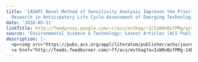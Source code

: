 ```yaml
---
title: '[ASAP] Novel Method of Sensitivity Analysis Improves the Prioritization of
  Research in Anticipatory Life Cycle Assessment of Emerging Technologies'
date: '2018-05-11'
linkTitle: http://feedproxy.google.com/~r/acs/esthag/~3/IsW9nBsfPMg/acs.est.7b04517
source: 'Environmental Science & Technology: Latest Articles (ACS Publications)'
description: |-
  <p><img src="https://pubs.acs.org/appl/literatum/publisher/achs/journals/content/esthag/0/esthag.ahead-of-print/acs.est.7b04517/20180511/images/medium/es-2017-045177_0006.gif" alt="TOC Graphic"/></p><div><cite>Environmental Science & Technology</cite></div><div>DOI: 10.1021/acs.est.7b04517</div><div class="feedflare">
  <a href="http://feeds.feedburner.com/~ff/acs/esthag?a=IsW9nBsfPMg:14D0tJi0zJY:yIl2AUoC8zA"><img src="http://feeds.feedburner.com/~ff/acs/esthag?d=yIl2AUoC8zA" border="0"></img></a>
---
```

